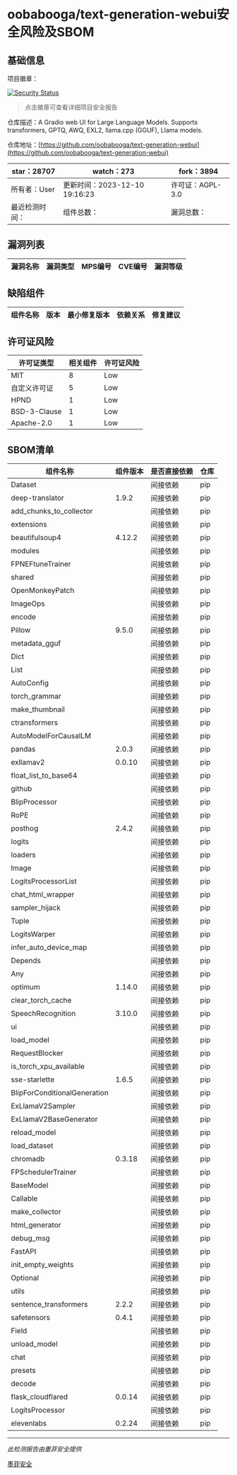# oobabooga/text-generation-webui安全风险及SBOM

## 基础信息

项目徽章：

[![Security Status](https://www.murphysec.com/platform3/v31/badge/1733920766053277696.svg)](https://www.murphysec.com/console/report/1693689165144481792/1733920766053277696)

> 点击徽章可查看详细项目安全报告

仓库描述：A Gradio web UI for Large Language Models. Supports transformers, GPTQ, AWQ, EXL2, llama.cpp (GGUF), Llama models.

仓库地址：[https://github.com/oobabooga/text-generation-webui](https://github.com/oobabooga/text-generation-webui)

| star：28707 | watch：273 | fork：3894 |
| ----------- | -------------- | ------------ |
| 所有者：User | 更新时间：2023-12-10 19:16:23 | 许可证：AGPL-3.0 |
| 最近检测时间： | 组件总数： | 漏洞总数： |




## 漏洞列表

| 漏洞名称 | 漏洞类型 | MPS编号 | CVE编号 | 漏洞等级 |
| ------- | ------ | ------- | ------ | ----- |





## 缺陷组件

| 组件名称 | 版本 | 最小修复版本 | 依赖关系 | 修复建议 |
| -------- | ---- | ------------ | -------- | -------- |





## 许可证风险

| 许可证类型 | 相关组件 | 许可证风险 |
| ---------- | -------- | ---------- |
|MIT|8|Low|
|自定义许可证|5|Low|
|HPND|1|Low|
|BSD-3-Clause|1|Low|
|Apache-2.0|1|Low|




## SBOM清单

| 组件名称 | 组件版本 | 是否直接依赖 | 仓库 |
| -------- | -------- | ------------ | ---- |
|Dataset||间接依赖|pip|
|deep-translator|1.9.2|间接依赖|pip|
|add_chunks_to_collector||间接依赖|pip|
|extensions||间接依赖|pip|
|beautifulsoup4|4.12.2|间接依赖|pip|
|modules||间接依赖|pip|
|FPNEFtuneTrainer||间接依赖|pip|
|shared||间接依赖|pip|
|OpenMonkeyPatch||间接依赖|pip|
|ImageOps||间接依赖|pip|
|encode||间接依赖|pip|
|Pillow|9.5.0|间接依赖|pip|
|metadata_gguf||间接依赖|pip|
|Dict||间接依赖|pip|
|List||间接依赖|pip|
|AutoConfig||间接依赖|pip|
|torch_grammar||间接依赖|pip|
|make_thumbnail||间接依赖|pip|
|ctransformers||间接依赖|pip|
|AutoModelForCausalLM||间接依赖|pip|
|pandas|2.0.3|间接依赖|pip|
|exllamav2|0.0.10|间接依赖|pip|
|float_list_to_base64||间接依赖|pip|
|github||间接依赖|pip|
|BlipProcessor||间接依赖|pip|
|RoPE||间接依赖|pip|
|posthog|2.4.2|间接依赖|pip|
|logits||间接依赖|pip|
|loaders||间接依赖|pip|
|Image||间接依赖|pip|
|LogitsProcessorList||间接依赖|pip|
|chat_html_wrapper||间接依赖|pip|
|sampler_hijack||间接依赖|pip|
|Tuple||间接依赖|pip|
|LogitsWarper||间接依赖|pip|
|infer_auto_device_map||间接依赖|pip|
|Depends||间接依赖|pip|
|Any||间接依赖|pip|
|optimum|1.14.0|间接依赖|pip|
|clear_torch_cache||间接依赖|pip|
|SpeechRecognition|3.10.0|间接依赖|pip|
|ui||间接依赖|pip|
|load_model||间接依赖|pip|
|RequestBlocker||间接依赖|pip|
|is_torch_xpu_available||间接依赖|pip|
|sse-starlette|1.6.5|间接依赖|pip|
|BlipForConditionalGeneration||间接依赖|pip|
|ExLlamaV2Sampler||间接依赖|pip|
|ExLlamaV2BaseGenerator||间接依赖|pip|
|reload_model||间接依赖|pip|
|load_dataset||间接依赖|pip|
|chromadb|0.3.18|间接依赖|pip|
|FPSchedulerTrainer||间接依赖|pip|
|BaseModel||间接依赖|pip|
|Callable||间接依赖|pip|
|make_collector||间接依赖|pip|
|html_generator||间接依赖|pip|
|debug_msg||间接依赖|pip|
|FastAPI||间接依赖|pip|
|init_empty_weights||间接依赖|pip|
|Optional||间接依赖|pip|
|utils||间接依赖|pip|
|sentence_transformers|2.2.2|间接依赖|pip|
|safetensors|0.4.1|间接依赖|pip|
|Field||间接依赖|pip|
|unload_model||间接依赖|pip|
|chat||间接依赖|pip|
|presets||间接依赖|pip|
|decode||间接依赖|pip|
|flask_cloudflared|0.0.14|间接依赖|pip|
|LogitsProcessor||间接依赖|pip|
|elevenlabs|0.2.24|间接依赖|pip|


------

*此检测报告由墨菲安全提供*

[墨菲安全](www.murphysec.com)